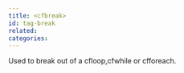 ```yaml
---
title: <cfbreak>
id: tag-break
related:
categories:
---
```


Used to break out of a cfloop,cfwhile or cfforeach.